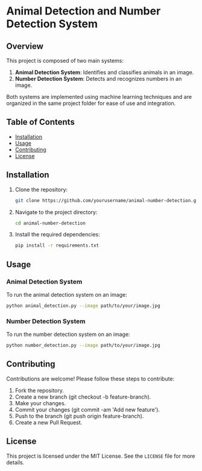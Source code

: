 # Animal Detection and Number Detection System

## Overview

This project is composed of two main systems:
1. **Animal Detection System**: Identifies and classifies animals in an image.
2. **Number Detection System**: Detects and recognizes numbers in an image.

Both systems are implemented using machine learning techniques and are organized in the same project folder for ease of use and integration.

## Table of Contents

- [Installation](#installation)
- [Usage](#usage)
- [Contributing](#contributing)
- [License](#license)

## Installation

1. Clone the repository:
    ```sh
    git clone https://github.com/yourusername/animal-number-detection.git
    ```
2. Navigate to the project directory:
    ```sh
    cd animal-number-detection
    ```
3. Install the required dependencies:
    ```sh
    pip install -r requirements.txt
    ```

## Usage

### Animal Detection System

To run the animal detection system on an image:
```sh
python animal_detection.py --image path/to/your/image.jpg
```

### Number Detection System

To run the number detection system on an image:
```sh
python number_detection.py --image path/to/your/image.jpg
```

## Contributing
Contributions are welcome! Please follow these steps to contribute:

1. Fork the repository.
2. Create a new branch (git checkout -b feature-branch).
3. Make your changes.
4. Commit your changes (git commit -am 'Add new feature').
5. Push to the branch (git push origin feature-branch).
6. Create a new Pull Request.


## License

This project is licensed under the MIT License. See the `LICENSE` file for more details.

